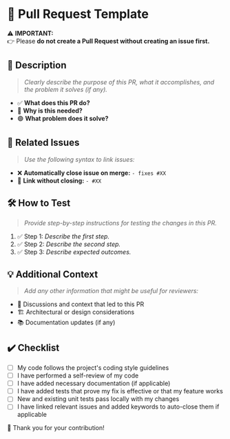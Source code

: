 # 🚀 **Pull Request Template**

⚠️ **IMPORTANT:**  
👉 Please **do not create a Pull Request without creating an issue first.**  

## 📝 **Description**  

> _Clearly describe the purpose of this PR, what it accomplishes, and the problem it solves (if any)._  

- ✅ **What does this PR do?**  
- 🔧 **Why is this needed?**  
- 🟢 **What problem does it solve?**  

## 🔗 **Related Issues**  

> _Use the following syntax to link issues:_  

- ❌ **Automatically close issue on merge:** `- fixes #XX`  
- 🔗 **Link without closing:** `- #XX`  

## 🛠️ **How to Test**  

> _Provide step-by-step instructions for testing the changes in this PR._  

1. ✅ Step 1: _Describe the first step._  
2. ✅ Step 2: _Describe the second step._  
3. ✅ Step 3: _Describe expected outcomes._  

## 💡 **Additional Context**  

> _Add any other information that might be useful for reviewers:_  

- 💬 Discussions and context that led to this PR  
- 🏗️ Architectural or design considerations  
- 📚 Documentation updates (if any)  

## ✔️ **Checklist**  

- [ ] My code follows the project's coding style guidelines  
- [ ] I have performed a self-review of my code  
- [ ] I have added necessary documentation (if applicable)  
- [ ] I have added tests that prove my fix is effective or that my feature works  
- [ ] New and existing unit tests pass locally with my changes  
- [ ] I have linked relevant issues and added keywords to auto-close them if applicable  

🌟 Thank you for your contribution!
